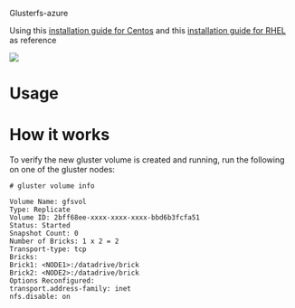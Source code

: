 Glusterfs-azure

Using this [installation guide for Centos](https://wiki.centos.org/HowTos/GlusterFSonCentOS) and this [installation guide for RHEL](https://access.redhat.com/documentation/en-us/red_hat_gluster_storage/3.2/html/installation_guide/installing_red_hat_storage_server_on_red_hat_enterprise_linux_layered_install) as reference

<a href="https://portal.azure.com/#create/Microsoft.Template/uri/https%3A%2F%2Fraw.githubusercontent.com%2Fritazh%2Fglusterfs-azure%2Fk8s%2Fazuredeploy.json" target="_blank">
    <img src="http://azuredeploy.net/deploybutton.png"/>
</a>

# Usage


# How it works


To verify the new gluster volume is created and running, run the following on one of the gluster nodes:

```
# gluster volume info
 
Volume Name: gfsvol
Type: Replicate
Volume ID: 2bff68ee-xxxx-xxxx-xxxx-bbd6b3fcfa51
Status: Started
Snapshot Count: 0
Number of Bricks: 1 x 2 = 2
Transport-type: tcp
Bricks:
Brick1: <NODE1>:/datadrive/brick
Brick2: <NODE2>:/datadrive/brick
Options Reconfigured:
transport.address-family: inet
nfs.disable: on
```
